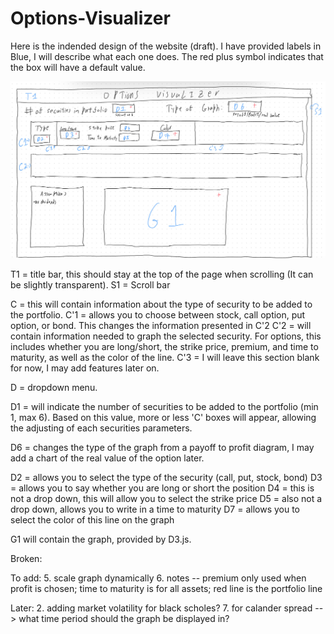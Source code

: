 # Options-Visualizer


Here is the indended design of the website (draft). I have provided labels in Blue, I will describe what each one does. The red plus symbol indicates that the box will have a default value.


![Image of draft design of website](./IMG_0335%20(1).jpeg)


T1 = title bar, this should stay at the top of the page when scrolling (It can be slightly transparent). 
S1 = Scroll bar

C = this will contain information about the type of security to be added to the portfolio.
C'1 = allows you to choose between stock, call option, put option, or bond. This changes the information presented in C'2
C'2 = will contain information needed to graph the selected security. For options, this includes whether you are long/short, the strike price, premium, and time to maturity, as well as the color of the line.
C'3 = I will leave this section blank for now, I may add features later on.

D = dropdown menu.

D1 = will indicate the number of securities to be added to the portfolio (min 1, max 6). Based on this value, more or less 'C' boxes will appear, allowing the adjusting of each securities parameters. 

D6 = changes the type of the graph from a payoff to profit diagram, I may add a chart of the real value of the option later. 

D2 = allows you to select the type of the security (call, put, stock, bond)
D3 = allows you to say whether you are long or short the position
D4 = this is not a drop down, this will allow you to select the strike price
D5 = also not a drop down, allows you to write in a time to maturity
D7 = allows you to select the color of this line on the graph

G1 will contain the graph, provided by D3.js.


Broken:


To add:
5. scale graph dynamically
6. notes -- premium only used when profit is chosen; time to maturity is for all assets; red line is the portfolio line


Later:
2. adding market volatility for black scholes?
7. for calander spread --> what time period should the graph be displayed in?
